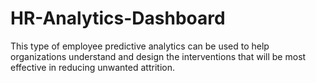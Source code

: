 # HR-Analytics-Dashboard
This type of employee predictive analytics can be used to help organizations understand and design the interventions that will be most effective in reducing unwanted attrition.
